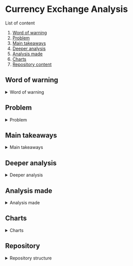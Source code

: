 # Currency Exchange Analysis

List of content

1. [Word of warning](#word-of-warning)
2. [Problem](#problem)
3. [Main takeaways](#main-takeaways)
4. [Deeper analysis](#deeper-analysis)
5. [Analysis made](#analysis-made) 
6. [Charts](#charts)
7. [Repository content](#repository-content)


## Word of warning
<details>
<summary>Word of warning</summary>

Don't use this project as financial advice. If you do use the following analysis for your financial decision, you are doing this on your own responsibility. I am in no way responsible for the outcome.

As I started going through the results I started to wonder if I made a good choice using data from 10 year period. Maybe 5 years would be more up-to-date.
</details>

## Problem
<details>
<summary>Problem</summary>

Polish currency PLN has been steadily losing value due to high inflation. That is the reason why I have decided to keep my saving in foreign currency. I was wondering what is the best time to exchange PLN for either EUR or USD.

This analysis is written from point of view of a Polish person trying to buy EUR or USD for PLN. If you are selling EUR or USD analysis result should be inverted.

As a source of data I have used data available from the European Central Bank [data](https://www.ecb.europa.eu/stats/policy_and_exchange_rates/euro_reference_exchange_rates/html/eurofxref-graph-pln.en.html)

European Central Bank provides data in XML format in daily intervals going as far back as 1999-01-04. This was important to me as I wanted to find out which day of the week is the best for an exchange.
</details>

## Main takeaways
<details>
<summary>Main takeaways</summary>

1. PLN is strongly losing value over time. As a general rule if you are waiting for an exchange you are losing money.
2. Exchange rate fluctuations don't make up for the general trend of PLN losing value. The sooner you exchange the better.
3. On a month-to-month basis:
-  February - is the best month to buy EUR/USD followed by April and January
-  March is probably good to buy EUR but results are mixed for USD
-  For the rest of the months the sooner you buy the better
-  November and December are bad times to buy. You are better off waiting for February next year or the second best month to buy: January for USD and April for EUR
4. Best day of the week to buy is Monday. Friday is ok. The rest of the week is bad. However, fluctuations within a week are very subtle. You won't be making a bank by waiting for the best day of the week.
5. Week-to-week analysis shows:
 - Confirmed what month-to-month analysis showed that the best times to buy are: February, January, and April
 - Currency exchanges on a week-to-week basis are very chaotic. This is especially visible outside of the best three months to buy. While the overall trend *the sooner the better* is visible it is of no use trying to pinpoint the best week of the year to buy. A pretty good week to buy can be between two terrible weeks to buy.
</details>

 
## Deeper analysis
<details>
<summary>Deeper analysis</summary>

1. Over the years 2017-2022 PLN lost 6.09% value to EUR and 4.09% value to EUR. Based on average monthly values fluctuations of value are 1.33% for EUR and 4.09% for USD. This means that for EUR with a such strong downward trend in comparison to currency value fluctuations, there is little room to try to optimize the best time to buy. The strategy to buy *as soon as possible* even if not the best may be very close to optimal. There is more wiggle room for currency exchange optimization for USD. It is important to note that fluctuations are between monthly averages so if we took averages per day the fluctuations value would have been bigger. At the same time, I don't believe finding the best time to buy on a day-to-day basis is possible for an individual person.
2. On a month-to-month basis:
- February, April, and January are the best times to buy. The order depends on the currency. For EUR it is February, April and January. For USD it is February, January, April. 
- I don't have a conclusive result for March. On month-to-month yearly analysis it did well but when we take a look at two-year month-to-month analysis results are mixed. For EUR March was a good time to buy in the first year but did poorly in the second year. For USD it did poorly in both years. This clashes with month-to-month for one-year period analysis where March was 4th best month to buy foreign currency. As a general rule, I would try to wait till April. 
- On the practical side it is astonishing how bad times to exchange are in November and December. For EUR you can wait till any of the best months: January, February (best) or April and be better. For USD better choices would be January or February (best). It is amazing that despite EUR going everything against it there is a possibility to come up with some form of currency exchange strategy. This is probably because of the close time proximity of the worst and best time to buy.
3. Best day of the week to buy is Monday. Friday is ok. I have no idea why this happens this way.
4. Week-to-week analysis. Here I was trying not only the best month but week or period to buy USD or EUR.
- To find the best period we should analyze the week-to-week graph. It shows weeks ranked by the best time to buy. To find the best period we should look for a consistent group of weeks near the left side of the graph i.e. they have the highest rank. By a consistent group of weeks I mean there are little or no spaces between weeks e.g. 15,14,16.
- For EUR best periods would be weeks 5 to 9 (03.02 - 03.03) and weeks 13 to 16 (01.04 - 22.04). If we want to be more relaxed we could even expand the second period to weeks 10 to 16 (08.03 -  22.04). This is quite interesting as on month-to-month analysis January did better than March.
- For USD best periods would be weeks 1 to 10 (05.01 - 08.03) and weeks 14 to 18 (08.04 - 05.05). This is consistent with the month-to-month analysis
- For finding the best periods I didn't use any scientific measurement but was looking at excel results and tried to find a decent consistent best period. The result is ad-hoc.
- For the rest of the year the graph is very chaotic. This may be due to the *rank* operator. We are losing information by how much values within the week change. It may be so that the spread of currency exchange is not as drastic as this graph shows to be.
</details>

## Analysis made
<details>
<summary>Analysis made</summary>

Analysis was made on the period between 01.01.2012 and 31.12.2022 on daily exchange rates data provided by European Central Bank. The data set does not include entries for Saturdays and Sundays as Forex does not update currency exchange rates on those days. 

Each of the following analyses uses the average currency value in the first period (January, Monday, first week) as a reference point to track value changes over time.

1. Month-to-month - samples average by month. Due to the strong downtrend of PLN value, it is difficult to conclude about the best month to buy. Is January good because of month-to-month fluctuations or is it good because it is at the beginning of the year, so even without any fluctuations it would be the best month to buy?
2. Day of week - samples average by day of the week
3. week-to-week - samples average by the week of the year. We consider a week of a year a 7-day period from the beginning of the week - the day of the next entry after the end of last week or the first entry in the year. This means that if 02.01 is on Monday a week will follow the traditional definition of a week 02.01 - Monday to 06.01 Friday. However when 02.01 is on Friday the first week of the year will start on 02.01 Friday and end on 08.01 Thursday, the following week. Due to bank holidays in some years, the beginning of the weeks will be shifted. It is expected that if we take week 35 across all years date range will be longer than 7 days.
4. Month-to-month over two years - samples average by month but over two years. Effectively it may be thought of pseudo-year with 24 months whereas month 13 is January of the next year. This analysis is useful as it is closest to a real-life scenario. *It is July and I want to buy EUR. Should I do it now or wait until some month in the future between now and July of next year to buy EUR cheaper?*. The problem is that not all data is equal. Most months are read twice - as a normal month of the first year and (12 + a month)<sup>th</sup> of the following pseudo-year. Exceptions are months of 2012 and 2022 as they are included only once as the first and last years processed from the dataset.
</details>

## Charts
<details>
<summary>Charts</summary>

<img src="https://user-images.githubusercontent.com/16683374/226143963-13e4e038-52b5-4673-9660-7e3e050462ac.png" alt="Eur-to-pln chart" width="50%" height="50%"/>

The chart shows EUR/PLN exchange rate for years in years 2017-2022 together with the average for that period.

This chart is a visual proof of the downfall trend of the Polish economy. See how each year the PLN is losing value towards EUR and how the exchange of the following year is the above exchange rate of the previous year. As an alternative, you can just take a look at the linear graph provided by [ECB](https://www.ecb.europa.eu/stats/policy_and_exchange_rates/euro_reference_exchange_rates/html/eurofxref-graph-pln.en.html)

<img src="https://user-images.githubusercontent.com/16683374/226143963-13e4e038-52b5-4673-9660-7e3e050462ac.png" alt="Eur-to-pln chart" width="50%" height="50%"/>
<img src="https://user-images.githubusercontent.com/16683374/226143924-89433b9d-4e54-4bfd-bbfc-6239672b3a42.png" alt="Eur-to-pln chart linear chart for year 2017-2022" width="50%" height="50%"/>
<img src="https://user-images.githubusercontent.com/16683374/226143964-49ca1b0a-77c1-4841-b9c5-9b2084a0c671.png" alt="Usd-to-pln chart" width="50%" height="50%"/>


The chart shows USD/PLN exchange rate for years in years 2017-2022 together with the average for that period.

<img src="https://user-images.githubusercontent.com/16683374/226143962-19e69b3c-d1fb-453d-af3c-93d789c6b06d.png" alt="Eur-to-pln and Usd-to-pln average chart" width="50%" height="50%"/>

The chart shows EUR/PLN and USD/PLN average exchange rates in the years 2017-2022.

Note: This chart is interesting as it has some contradictions with previous conclusions:

1. January and February are still good times to buy
2. April is no longer as attractive as before when compared with other times of the year
3. Late May to early July seems to be another good period to buy
4. November and December are no longer the worst times to buy being overtaken by October as the worst time to buy
5. Looking at this graph I have strong doubts if using 10 year period was the right call

<img src="https://user-images.githubusercontent.com/16683374/226143965-51ec0dfe-4fb0-4a94-90f6-284be17fce07.png" alt="Eur-to-pln and Usd-to-pln exchange rates group by week of the year" width="50%" height="50%"/>

The chart shows weeks on the x-axis and the best time to buy week rank for EUR/PLN and USD/PLN for the years 2012-2022.

Note: This chart shows groups with little spread for the best-to-buy ranked weeks (left side of the chart). As rank progresses spread increases. It becomes impossible to find a group of weeks that are either good-to-buy or bad-to-buy as week ranks get mixed up. Weeks that are close in terms of time are far away from each other in terms of rank. Rank is being used to evaluate the best week-to-buy but it doesn't necessarily mean a big difference in values when comparing exchange rates on a week-to-week basis. When there are enough data points two weeks that are close together in terms of both time and value might be forced to be spread apart by some exchange rate that is in an unrelated part of the year just because it happens to have an exchange rate value between values of those two weeks.

tldr; You can try to find the best weeks to buy but that's it. There is no way to convert a year into periods and sort them by 'best-time-to-buy' EUR or USD as very quickly things become random. Bottom line is that if you are buying EUR outside of the best period do it without guilt as there is no way to predict if the next week's price would be better.
</details>   
     
## Repository
<details>
<summary>Repository structure</summary>

<pre>

├───src
│   ├───main
│   │   ├───java
│   │   │   └───t4upl
│   │   │       └───service
│   │   │           ├───loaddata  - load data from files to memory, convert EUR/USD and EUR/PLN to USD/PLN
│   │   │           ├───model     - common model. Result is a collection of ResultElement elements by some temporal value e.g. year. ResultElement is a collection of raw data points grouped by temporalId of temporal value e.g. year 2022 when grouping by year 
│   │   │           ├───print     - services responsible for formatting and printing results to console or file 
│   │   │           └───result    - services responsible for grouping raw data by temporal value e.g. week 
│   │   └───resources
│   │       ├───readme  - resources for readme file, images
│   │       ├───result  - results from running the program, console output and raw data extracted from xmls as csv file 
│   │       ├───spreadsheet - OpenOffice calc containing data and charts
│   │       └───(exchange rates xmls)
</pre>
</details>
